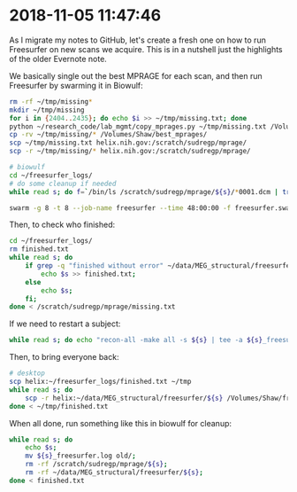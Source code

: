 # 2018-11-05 11:47:46

As I migrate my notes to GitHub, let's create a fresh one on how to run
Freesurfer on new scans we acquire. This is in a nutshell just the highlights of
the older Evernote note.

We basically single out the best MPRAGE for each scan, and then run Freesurfer
by swarming it in Biowulf:

```bash
rm -rf ~/tmp/missing*
mkdir ~/tmp/missing
for i in {2404..2435}; do echo $i >> ~/tmp/missing.txt; done 
python ~/research_code/lab_mgmt/copy_mprages.py ~/tmp/missing.txt /Volumes/Shaw/ ~/tmp/missing/
cp -rv ~/tmp/missing/* /Volumes/Shaw/best_mprages/
scp ~/tmp/missing.txt helix.nih.gov:/scratch/sudregp/mprage/
scp -r ~/tmp/missing/* helix.nih.gov:/scratch/sudregp/mprage/
```

```bash
# biowulf
cd ~/freesurfer_logs/
# do some cleanup if needed
while read s; do f=`/bin/ls /scratch/sudregp/mprage/${s}/*0001.dcm | tr -d '\n'`; echo "source /usr/local/apps/freesurfer/5.3.0/SetUpFreeSurfer.sh; recon-all -i $f -subjid ${s} -all -openmp 8 | tee -a ${s}_freesurfer.log" >> freesurfer.swarm; done < /scratch/sudregp/mprage/missing.txt

swarm -g 8 -t 8 --job-name freesurfer --time 48:00:00 -f freesurfer.swarm -m freesurfer/5.3.0 --logdir trash
```

Then, to check who finished:

```bash
cd ~/freesurfer_logs/
rm finished.txt
while read s; do 
    if grep -q "finished without error" ~/data/MEG_structural/freesurfer/${s}/scripts/recon-all.log; then
        echo $s >> finished.txt;
    else
        echo $s;
    fi;
done < /scratch/sudregp/mprage/missing.txt
```

If we need to restart a subject:

```bash
while read s; do echo "recon-all -make all -s ${s} | tee -a ${s}_freesurfer.log" >> redo.swarm; done < redo  
```

Then, to bring everyone back:

```bash
# desktop
scp helix:~/freesurfer_logs/finished.txt ~/tmp
while read s; do
    scp -r helix:~/data/MEG_structural/freesurfer/${s} /Volumes/Shaw/freesurfer5.3_subjects/;
done < ~/tmp/finished.txt
```

When all done, run something like this in biowulf for cleanup:

```bash
while read s; do
    echo $s;
    mv ${s}_freesurfer.log old/;
    rm -rf /scratch/sudregp/mprage/${s};
    rm -rf ~/data/MEG_structural/freesurfer/${s};
done < finished.txt
```


